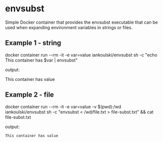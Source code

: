 # envsubst
Simple Docker container that provides the envsubst executable that can be used when expanding environment variables in strings or files.

## Example 1 - string

   docker container run --rm -it -e var=value iankoulski/envsubst sh -c "echo This container has \$var | envsubst"

output:

   This container has value

## Example 2 - file

   docker container run --rm -it -e var=value -v $(pwd):/wd iankoulski/envsubst sh -c "envsubst < /wd/file.txt > file-subst.txt" && cat file-subst.txt

output:

    This container has value

